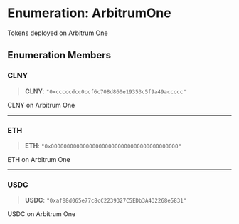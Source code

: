 # Enumeration: ArbitrumOne

Tokens deployed on Arbitrum One

## Enumeration Members

### CLNY

> **CLNY**: `"0xcccccdcc0ccf6c708d860e19353c5f9a49accccc"`

CLNY on Arbitrum One

***

### ETH

> **ETH**: `"0x0000000000000000000000000000000000000000"`

ETH on Arbitrum One

***

### USDC

> **USDC**: `"0xaf88d065e77c8cC2239327C5EDb3A432268e5831"`

USDC on Arbitrum One
